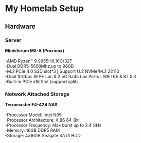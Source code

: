 # My Homelab Setup

## Hardware

### Server

**Minisforum MS-A (Proxmox)**\
\
-AMD Ryzen™ 9 9955HX,16C/32T\
-Dual DDR5-5600Mhz,up to 96GB\
-M.2 PCIe 4.0 SSD slot*3 | Support U.2 NVMe/M.2 22110\
-Dual 10Gbps SFP+ Lan & 2.5G RJ45 Lan Ports | WIFI 6E & BT 5.3\
-Built-in PCle x16 Slot (support split)

### Network Attached Storage

**Terramaster F4-424 NAS**\
\
-Processor Model: Intel N95\
-Processor Architecture: X.86 64-Bit\
-Processor Frequency: Max burst up to 3.4 GHz\
-Memory: 16GB DDR5 RAM\
-Storage: 4x16GB Seagate SATA HDD
